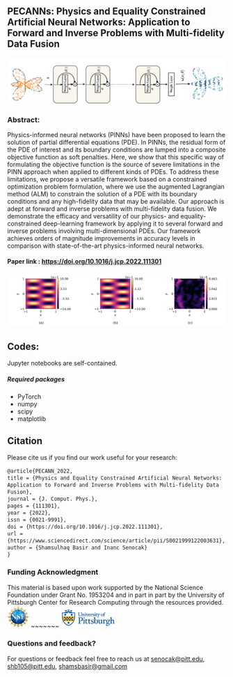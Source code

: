 
## PECANNs: Physics and Equality Constrained Artificial Neural Networks: Application to Forward and Inverse Problems with Multi-fidelity Data Fusion
![plot](./images/Network.png)
### Abstract:
Physics-informed neural networks (PINNs) have been proposed to learn the solution of partial differential equations (PDE). In PINNs, the residual form of the PDE of interest and its boundary conditions are lumped into a composite objective function as soft penalties. Here, we show that this specific way of formulating the objective function is the source of severe limitations in the PINN approach when applied to different kinds of PDEs. To address these limitations, we propose a versatile framework based on a constrained optimization problem formulation, where we use the augmented Lagrangian method (ALM) to constrain the solution of a PDE with its boundary conditions and any high-fidelity data that may be available. Our approach is adept at forward and inverse problems with multi-fidelity data fusion. We demonstrate the efficacy and versatility of our physics- and equality-constrained deep-learning framework by applying it to several forward and inverse problems involving multi-dimensional PDEs. Our framework achieves orders of magnitude improvements in accuracy levels in comparison with state-of-the-art physics-informed neural networks.
#### Paper link : https://doi.org/10.1016/j.jcp.2022.111301

![plot](./images/PECANN_Animated.gif)


## Codes:
Jupyter notebooks are self-contained. 

##### Required packages
* PyTorch
* numpy 
* scipy 
* matplotlib


## Citation
Please cite us if you find our work useful for your research:
```
@article{PECANN_2022,
title = {Physics and Equality Constrained Artificial Neural Networks: Application to Forward and Inverse Problems with Multi-fidelity Data Fusion},
journal = {J. Comput. Phys.},
pages = {111301},
year = {2022},
issn = {0021-9991},
doi = {https://doi.org/10.1016/j.jcp.2022.111301},
url = {https://www.sciencedirect.com/science/article/pii/S0021999122003631},
author = {Shamsulhaq Basir and Inanc Senocak}
}
```
### Funding Acknowledgment
This material is based upon work supported by the National Science Foundation under Grant No. 1953204 and in part in part by the University of Pittsburgh Center for Research Computing through the resources provided.\
<img src="./images/NSF_Logo.png" width=10% height=10%>  ~~~~~~~ <img src="./images/pitt_logo.png" width=25% height=25%>

### Questions and feedback?
For questions or feedback feel free to reach us at senocak@pitt.edu, shb105@pitt.edu, shamsbasir@gmail.com
